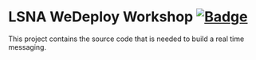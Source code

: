 # LSNA WeDeploy Workshop [![Badge](https://img.shields.io/badge/built%20with-wedeploy-00d46a.svg?style=flat)](http://wedeploy.com)

This project contains the source code that is needed to build a real time messaging.
